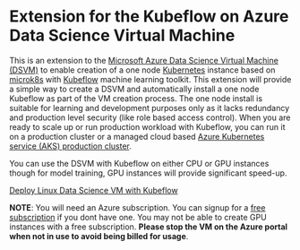 # Extension for the Kubeflow on Azure Data Science Virtual Machine

This is an extension to the [Microsoft Azure Data Science Virtual Machine (DSVM)](http://aka.ms/dsvm) to enable creation of a one node [Kubernetes](https://kubernetes.io/) instance based on [microk8s](https://microk8s.io/) with [Kubeflow](https://www.kubeflow.org/) machine learning toolkit. This extension will provide a simple way to create a DSVM and automatically install a one node Kubeflow as part of the VM creation process. The one node install is suitable for learning and development purposes only as it lacks redundancy and production level security (like role based access control). When you are ready to scale up or run production workload with Kubeflow, you can run it on a production cluster or a managed cloud based [Azure Kubernetes service (AKS) production cluster](https://www.kubeflow.org/docs/azure/).  

You can use the DSVM with Kubeflow on either CPU or GPU instances though for model training, GPU instances will provide significant speed-up. 


[Deploy Linux Data Science VM with Kubeflow](https://portal.azure.com/#create/Microsoft.Template/uri/https%3A%2F%2Fraw.githubusercontent.com%2FAzure%2FDataScienceVM%2Fmaster%2FExtensions%2Fkubeflow%2FazuredeployLinux.json)


**NOTE**: You will need an Azure subscription. You can signup for a [free subscription](https://azure.microsoft.com/free) 
if you dont have one. You may not be able to create GPU instances with a free subscription. **Please stop the VM on the Azure portal when not in use to avoid being billed for usage**. 